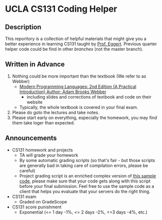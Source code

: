 # UCLA CS131 Coding Helper

## Description
This reporitory is a collection of helpful materials that might give you a better experience in learning CS131 taught by [Prof. Eggert](https://samueli.ucla.edu/people/paul-eggert/). Previous quarter helper code could be find in other *branches* (not the master branch).

## Written in Advance
1. Nothing could be more important than the textbook (We refer to as Webber)
    * [Modern Programming Languages: 2nd Edition (A Practical Introduction) Author: Adam Brooks Webber](http://www.webber-labs.com/mpl/)
        * including slides and corrections of textbook and code on their website
    * Typically, the whole textbook is covered in your final exam. 
2. Please do goto the lectures and take notes.
3. Please start early on everything, especially the homework, you may find them take loger than expected.

## Announcements
* CS131 homework and projects
  - TA will grade your homework
  - By some automatic grading scripts (so that's fair - but those scripts are generally bad in taking care of compilation errors, please be careful)
  - Project grading script is an enriched complex version of [this sample code](https://github.com/CS131-TA-team/CS131-Project-Sample-Grading-Script), please make sure that your code gets along with this script before your final submission. Feel free to use the sample code as a client that helps you evaluate that your servers do the right thing.
* CS131 exam
  - Graded on GradeScope
* CS131 score punishment
  - Exponential (<= 1 day -1%, <= 2 days -2%, <=3 days -4%, etc.)